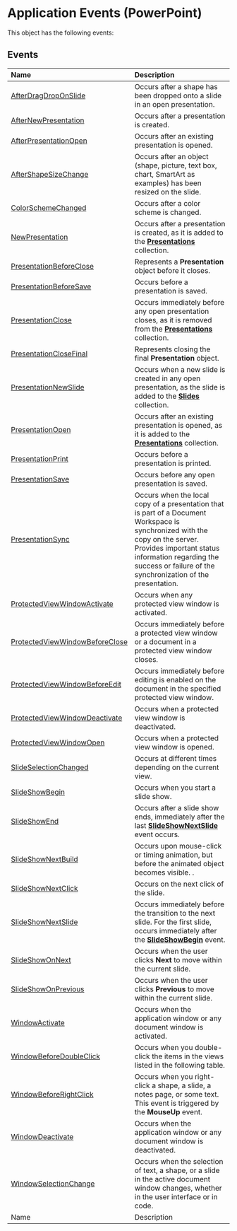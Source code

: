 
# Application Events (PowerPoint)
This object has the following events:

## Events



|**Name**|**Description**|
|:-----|:-----|
| [AfterDragDropOnSlide](1de9f2a4-565b-152a-452a-cb0c1a135c35.md)|Occurs after a shape has been dropped onto a slide in an open presentation.|
| [AfterNewPresentation](d95bb247-2ebd-263f-d6b5-9918204b9130.md)|Occurs after a presentation is created.|
| [AfterPresentationOpen](3f783486-0ceb-166d-017b-0a41bd15cfa6.md)|Occurs after an existing presentation is opened.|
| [AfterShapeSizeChange](0c7eacc9-445a-b1ec-1f48-6d11fbb842e9.md)|Occurs after an object (shape, picture, text box, chart, SmartArt as examples) has been resized on the slide.|
| [ColorSchemeChanged](8b517ce7-879d-bb96-477b-072477c991d5.md)|Occurs after a color scheme is changed.|
| [NewPresentation](63a6a83d-74c4-88ac-4972-d54907f5af8a.md)|Occurs after a presentation is created, as it is added to the  **[Presentations](0b952edc-8628-71ef-e854-3bcefbb3bc61.md)** collection.|
| [PresentationBeforeClose](8c2d820b-aa44-287b-10ad-1dc6f4122231.md)|Represents a  **Presentation** object before it closes.|
| [PresentationBeforeSave](40943fe2-796f-45db-db0d-44b66854e196.md)|Occurs before a presentation is saved.|
| [PresentationClose](4057b50a-5f2d-78bf-d55a-d0781da27ea7.md)|Occurs immediately before any open presentation closes, as it is removed from the  **[Presentations](0b952edc-8628-71ef-e854-3bcefbb3bc61.md)** collection.|
| [PresentationCloseFinal](4972c700-9d7a-e43e-1e22-f9882368741e.md)|Represents closing the final  **Presentation** object.|
| [PresentationNewSlide](e9718cad-6411-d013-6c93-0370aa71a8f2.md)|Occurs when a new slide is created in any open presentation, as the slide is added to the  **[Slides](ba7f514c-8f6d-d5ef-333f-c1da0f2ab767.md)** collection.|
| [PresentationOpen](1739cee9-cfc1-0650-de24-be699bafe910.md)|Occurs after an existing presentation is opened, as it is added to the  **[Presentations](0b952edc-8628-71ef-e854-3bcefbb3bc61.md)** collection.|
| [PresentationPrint](41a420b7-c5db-7869-6763-da9cec710d83.md)|Occurs before a presentation is printed.|
| [PresentationSave](229a02a7-58e4-2445-3bd5-963e88438d7e.md)|Occurs before any open presentation is saved.|
| [PresentationSync](391b486e-7e92-bc90-224a-77c499cdf774.md)|Occurs when the local copy of a presentation that is part of a Document Workspace is synchronized with the copy on the server. Provides important status information regarding the success or failure of the synchronization of the presentation.|
| [ProtectedViewWindowActivate](3a7b3842-9524-9e42-b2b1-aff45e17d965.md)|Occurs when any protected view window is activated.|
| [ProtectedViewWindowBeforeClose](e10ffe16-aad8-1e2d-fd75-82243a56ef05.md)|Occurs immediately before a protected view window or a document in a protected view window closes.|
| [ProtectedViewWindowBeforeEdit](8cfd38bf-8336-0106-a170-1319bcea0eb8.md)|Occurs immediately before editing is enabled on the document in the specified protected view window.|
| [ProtectedViewWindowDeactivate](c8d647f3-2f45-7811-9f99-d37c3c999c60.md)|Occurs when a protected view window is deactivated.|
| [ProtectedViewWindowOpen](642a0f98-7ff9-daea-33ad-a893a65b9782.md)|Occurs when a protected view window is opened.|
| [SlideSelectionChanged](a7bbdc4c-31e3-2072-8590-bced8bff6517.md)|Occurs at different times depending on the current view.|
| [SlideShowBegin](f70ca9cb-11a7-2a81-19bb-36e0b0ca0b97.md)|Occurs when you start a slide show.|
| [SlideShowEnd](e46f8177-e00b-6704-1606-dbf9e96bf812.md)|Occurs after a slide show ends, immediately after the last  **[SlideShowNextSlide](a73d051e-9f53-43bd-1f41-b9111197e464.md)** event occurs.|
| [SlideShowNextBuild](63919ea5-57e4-853a-0e5a-94e1126cbfbf.md)|Occurs upon mouse-click or timing animation, but before the animated object becomes visible. .|
| [SlideShowNextClick](95a83383-62a4-a99b-3cd4-a69700bfbc3a.md)|Occurs on the next click of the slide.|
| [SlideShowNextSlide](a73d051e-9f53-43bd-1f41-b9111197e464.md)|Occurs immediately before the transition to the next slide. For the first slide, occurs immediately after the  **[SlideShowBegin](f70ca9cb-11a7-2a81-19bb-36e0b0ca0b97.md)** event.|
| [SlideShowOnNext](de72c6d6-0794-ad1d-5b25-478caaafd099.md)|Occurs when the user clicks  **Next** to move within the current slide.|
| [SlideShowOnPrevious](466a5363-047b-f107-011b-6450db6a5f31.md)|Occurs when the user clicks  **Previous** to move within the current slide.|
| [WindowActivate](0d83fda3-b0ad-18df-57bf-c34dafcf782f.md)|Occurs when the application window or any document window is activated.|
| [WindowBeforeDoubleClick](9b270238-1658-df56-4208-9cb98666519c.md)|Occurs when you double-click the items in the views listed in the following table.|
| [WindowBeforeRightClick](e6239915-f487-3619-c84f-d436d645e6c0.md)|Occurs when you right-click a shape, a slide, a notes page, or some text. This event is triggered by the  **MouseUp** event.|
| [WindowDeactivate](89bf2c09-a1a8-ed7f-74d5-49f8f7c027a7.md)|Occurs when the application window or any document window is deactivated.|
| [WindowSelectionChange](069f4afe-2302-28fa-4d86-57afe8c3c2ab.md)|Occurs when the selection of text, a shape, or a slide in the active document window changes, whether in the user interface or in code.|
|Name|Description|

